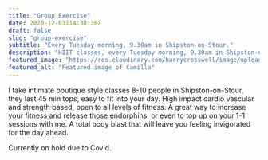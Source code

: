 ```yaml
---
title: "Group Exercise"
date: 2020-12-03T14:38:38Z
draft: false
slug: "group-exercise"
subtitle: "Every Tuesday morning, 9.30am in Shipston-on-Stour."
description: "HIIT classes, every Tuesday morning, 9.30am in Shipston-on-Stour."
featured_image: "https://res.cloudinary.com/harrycresswell/image/upload/v1614015512/camillafitness/group-exercise.jpg"
featured_alt: "Featured image of Camilla"
---
```

I take intimate boutique style classes 8-10 people in Shipston-on-Stour, they last 45 min tops, easy to fit into your day. High impact cardio vascular and strength based, open to all levels of fitness. A great way to increase your fitness and release those endorphins, or even to top up on your 1-1 sessions with me. A total body blast that will leave you feeling invigorated for the day ahead.

Currently on hold due to Covid. 


